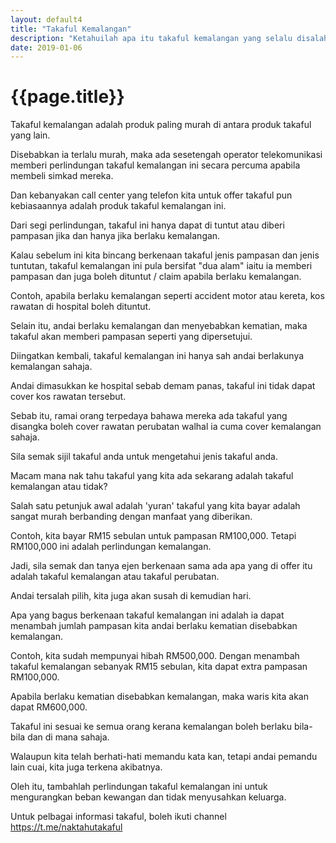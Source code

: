 ```yaml
---
layout: default4
title: "Takaful Kemalangan"
description: "Ketahuilah apa itu takaful kemalangan yang selalu disalaherti."
date: 2019-01-06
---
```


# {{page.title}}


Takaful kemalangan adalah produk paling murah di antara produk takaful yang lain. 

Disebabkan ia terlalu murah, maka ada sesetengah operator telekomunikasi memberi perlindungan takaful kemalangan ini secara percuma apabila membeli simkad mereka. 

Dan kebanyakan call center yang telefon kita untuk offer takaful pun kebiasaannya adalah produk takaful kemalangan ini. 

Dari segi perlindungan, takaful ini hanya dapat di tuntut atau diberi pampasan jika dan hanya jika berlaku kemalangan. 

Kalau sebelum ini kita bincang berkenaan takaful jenis pampasan dan jenis tuntutan, takaful kemalangan ini pula bersifat "dua alam" iaitu ia memberi pampasan dan juga boleh dituntut / claim apabila berlaku kemalangan. 

Contoh, apabila berlaku kemalangan seperti accident motor atau kereta, kos rawatan di hospital boleh dituntut. 

Selain itu, andai berlaku kemalangan dan menyebabkan kematian, maka takaful akan memberi pampasan seperti yang dipersetujui. 

Diingatkan kembali, takaful kemalangan ini hanya sah andai berlakunya kemalangan sahaja. 

Andai dimasukkan ke hospital sebab demam panas, takaful ini tidak dapat cover kos rawatan tersebut. 

Sebab itu, ramai orang terpedaya bahawa mereka ada takaful yang disangka boleh cover rawatan perubatan walhal ia cuma cover kemalangan sahaja. 

Sila semak sijil takaful anda untuk mengetahui jenis takaful anda. 

Macam mana nak tahu takaful yang kita ada sekarang adalah takaful kemalangan atau tidak?

Salah satu petunjuk awal adalah 'yuran' takaful yang kita bayar adalah sangat murah berbanding dengan manfaat yang diberikan. 

Contoh, kita bayar RM15 sebulan untuk pampasan RM100,000. Tetapi RM100,000 ini adalah perlindungan kemalangan. 

Jadi, sila semak dan tanya ejen berkenaan sama ada apa yang di offer itu adalah takaful kemalangan atau takaful perubatan. 

Andai tersalah pilih, kita juga akan susah di kemudian hari. 

Apa yang bagus berkenaan takaful kemalangan ini adalah ia dapat menambah jumlah pampasan kita andai berlaku kematian disebabkan kemalangan. 

Contoh, kita sudah mempunyai hibah RM500,000. Dengan menambah takaful kemalangan sebanyak RM15 sebulan, kita dapat extra pampasan RM100,000. 

Apabila berlaku kematian disebabkan kemalangan, maka waris kita akan dapat RM600,000. 

Takaful ini sesuai ke semua orang kerana kemalangan boleh berlaku bila-bila dan di mana sahaja. 

Walaupun kita telah berhati-hati memandu kata kan, tetapi andai pemandu lain cuai, kita juga terkena akibatnya. 

Oleh itu, tambahlah perlindungan takaful kemalangan ini untuk mengurangkan beban kewangan dan tidak menyusahkan keluarga. 

Untuk pelbagai informasi takaful, boleh ikuti channel <https://t.me/naktahutakaful>
